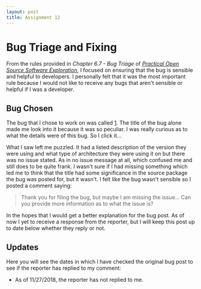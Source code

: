 ```yaml
---
layout: post
title: Assignment 12
---
```


#  Bug Triage and Fixing

From the rules provided in *Chapter 6.7 - Bug Triage* of [*Practical Open Source Software Exploration*](https://quaid.fedorapeople.org/TOS/Practical_Open_Source_Software_Exploration/html/), I focused
on ensuring that the bug is sensible and helpful to developers. I personally felt that it was the most important
rule because I would not like to receive any bugs that aren't sensible or helpful if I was a developer. 

## Bug Chosen 

The bug that I chose to work on was called [1](https://bugs.launchpad.net/ubuntu/+source/ubiquity/+bug/1805415). The 
title of the bug alone made me look into it because it was so peculiar. I was really curious as to what the details were 
of this bug. So I click it...

What I saw left me puzzled. It had a listed description of the version they were using and what type of architecture they
were using it on but there was no issue stated. As in no issue message at all, which confused me and still does to be 
quite frank. I wasn't sure if I had missing something which led me to think that the title had some significance in the 
source package the bug was posted for, but it wasn't. I felt like the bug wasn't sensible so I posted a comment saying:

> Thank you for filing the bug, but maybe I am missing the issue... Can you provide more information as to what the issue is?

In the hopes that I would get a better explanation for the bug post. As of now I yet to receive a response from the
reporter, but I will keep this post up to date below whether they reply or not.

## Updates
Here you will see the dates in which I have checked the original bug post to see if the reporter has replied to my comment:

- As of 11/27/2018, the reporter has not replied to me.
